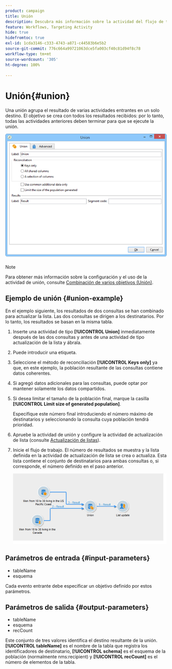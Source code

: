 ```yaml
---
product: campaign
title: Unión
description: Descubra más información sobre la actividad del flujo de trabajo Unión
feature: Workflows, Targeting Activity
hide: true
hidefromtoc: true
exl-id: 1cda3146-c333-4743-a871-c44583b6e5b2
source-git-commit: 776c664a99721063dce5fa003cf40c81d94f8c78
workflow-type: tm+mt
source-wordcount: '305'
ht-degree: 100%

---
```


# Unión{#union}



Una unión agrupa el resultado de varias actividades entrantes en un solo destino. El objetivo se crea con todos los resultados recibidos: por lo tanto, todas las actividades anteriores deben terminar para que se ejecute la unión.

![](assets/s_user_segmentation_union.png)

>[!NOTE]
>
>Para obtener más información sobre la configuración y el uso de la actividad de unión, consulte [Combinación de varios objetivos (Unión)](targeting-data.md#combining-several-targets--union-).

## Ejemplo de unión {#union-example}

En el ejemplo siguiente, los resultados de dos consultas se han combinado para actualizar la lista. Las dos consultas se dirigen a los destinatarios. Por lo tanto, los resultados se basan en la misma tabla.

1. Inserte una actividad de tipo **[!UICONTROL Union]** inmediatamente después de las dos consultas y antes de una actividad de tipo actualización de la lista y ábrala.
1. Puede introducir una etiqueta.
1. Seleccione el método de reconciliación **[!UICONTROL Keys only]** ya que, en este ejemplo, la población resultante de las consultas contiene datos coherentes.
1. Si agregó datos adicionales para las consultas, puede optar por mantener solamente los datos compartidos.
1. Si desea limitar el tamaño de la población final, marque la casilla **[!UICONTROL Limit size of generated population]**.

   Especifique este número final introduciendo el número máximo de destinatarios y seleccionando la consulta cuya población tendrá prioridad.

1. Apruebe la actividad de unión y configure la actividad de actualización de lista (consulte [Actualización de listas](list-update.md)).
1. Inicie el flujo de trabajo. El número de resultados se muestra y la lista definida en la actividad de actualización de lista se crea o actualiza. Esta lista contiene el conjunto de destinatarios para ambas consultas o, si corresponde, el número definido en el paso anterior.

   ![](assets/union_example.png)

## Parámetros de entrada {#input-parameters}

* tableName
* esquema

Cada evento entrante debe especificar un objetivo definido por estos parámetros.

## Parámetros de salida {#output-parameters}

* tableName
* esquema
* recCount

Este conjunto de tres valores identifica el destino resultante de la unión. **[!UICONTROL tableName]** es el nombre de la tabla que registra los identificadores de destinatario, **[!UICONTROL schema]** es el esquema de la población (normalmente nms:recipient) y **[!UICONTROL recCount]** es el número de elementos de la tabla.
